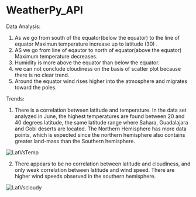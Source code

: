 # WeatherPy_API
Data Analysis:

1. As we go from south of the equator(below the equator) to the line of equator Maximun temperature increase up to latitude (30) .
2. AS we go from line of eqautor to north of equator(above the equator) Maximum temperature decreases.
3. Humidity is more above the equator than below the equator.
4. we can not conclude  cloudiness on the basis of scatter plot because there is no clear trend.
5. Around the equator wind rises higher into the atmosphere and migrates toward the poles.

Trends:
1. There is a correlation between latitude and temperature. In the data set analyzed in June, the highest temperatures are found between 20 and 40 degrees latitude, the same latitude range where Sahara, Guadalajara and Gobi deserts are located. The Northern Hemisphere has more data points, which is expected since the northern hemisphere also contains greater land-mass than the Southern hemisphere.

![LatVsTemp](https://user-images.githubusercontent.com/50187921/69096506-300ff100-0a1a-11ea-982a-726d05313f58.png)

2. There appears to be no correlation between latitude and cloudiness, and only weak correlation between latitude and wind speed. There are higher wind speeds observed in the southern hemisphere.

![LatVscloudy](https://user-images.githubusercontent.com/50187921/69096685-841ad580-0a1a-11ea-9441-24eb33736edf.png)


